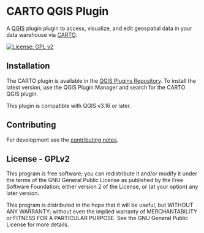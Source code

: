 # CARTO QGIS Plugin

A [QGIS](https://qgis.org) plugin plugin to access, visualize, and edit geospatial data in your data warehouse via [CARTO](https://carto.com).

[![License: GPL v2](https://img.shields.io/badge/License-GPLv2-blue.svg)](./LICENSE.md)

## Installation

The CARTO plugin is available in the [QGIS Plugins Repository](https://plugins.qgis.org/plugins/carto/). To install the latest version, use the QGIS Plugin Manager and search for the CARTO QGIS plugin.

This plugin is compatible with QGIS v3.16 or later.

## Contributing

For development see the [contributing notes](./CONTRIBUTING.md).

## License - GPLv2

This program is free software; you can redistribute it and/or modify
it under the terms of the GNU General Public License as published by
the Free Software Foundation; either version 2 of the License, or
(at your option) any later version.

This program is distributed in the hope that it will be useful,
but WITHOUT ANY WARRANTY; without even the implied warranty of
MERCHANTABILITY or FITNESS FOR A PARTICULAR PURPOSE. See the
GNU General Public License for more details.
